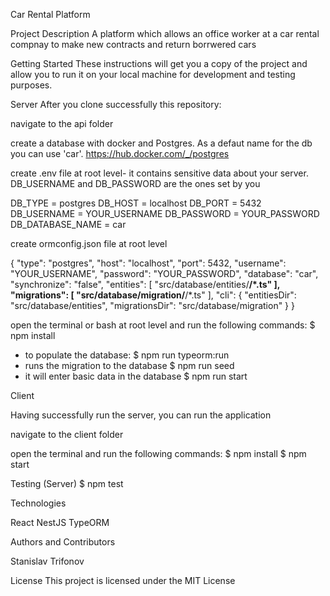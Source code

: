 Car Rental Platform

Project Description
  A platform which allows an office worker at a car rental compnay to make new contracts and return borrwered cars


Getting Started
These instructions will get you a copy of the project and allow you to run it on your local machine for development and testing purposes.

Server
After you clone successfully this repository:


navigate to the api folder


create a database with docker and Postgres. As a defaut name for the db you can use 'car'. https://hub.docker.com/_/postgres



create .env file at root level- it contains sensitive data about your server. DB_USERNAME and DB_PASSWORD are the ones set by you


DB_TYPE = postgres
 DB_HOST = localhost
 DB_PORT = 5432
 DB_USERNAME = YOUR_USERNAME
 DB_PASSWORD = YOUR_PASSWORD
 DB_DATABASE_NAME = car

create ormconfig.json file at root level

{
    "type": "postgres",
    "host": "localhost",
    "port": 5432,
    "username": "YOUR_USERNAME",
    "password": "YOUR_PASSWORD",
    "database": "car",
    "synchronize": "false",
    "entities": [
        "src/database/entities/**/*.ts"
    ],
    "migrations": [
        "src/database/migration/**/*.ts"
    ],
    "cli": {
        "entitiesDir": "src/database/entities",
        "migrationsDir": "src/database/migration"
    }
}


open the terminal or bash at root level and run the following commands:
$ npm install
- to populate the database:
$ npm run typeorm:run 
- runs the migration to the database
$ npm run seed
- it will enter basic data in the database
$ npm run start


Client

Having successfully run the server, you can run the application


navigate to the client folder


open the terminal and run the following commands:
$ npm install
$ npm start


Testing (Server)
$ npm test


Technologies

React
NestJS
TypeORM


Authors and Contributors

Stanislav Trifonov


License
This project is licensed under the MIT License

